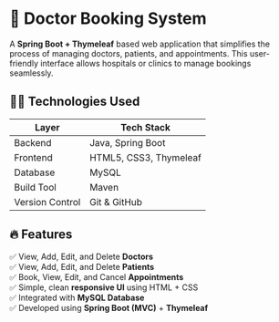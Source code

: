 # 🏥 Doctor Booking System

A **Spring Boot + Thymeleaf** based web application that simplifies the process of managing doctors, patients, and appointments. This user-friendly interface allows hospitals or clinics to manage bookings seamlessly.

## 🧑‍💻 Technologies Used
| Layer       | Tech Stack                |
|-------------|---------------------------|
| Backend     | Java, Spring Boot         |
| Frontend    | HTML5, CSS3, Thymeleaf    |
| Database    | MySQL                     |
| Build Tool  | Maven                     |
| Version Control | Git & GitHub         |

## 🔥 Features

✅ View, Add, Edit, and Delete **Doctors**  
✅ View, Add, Edit, and Delete **Patients**  
✅ Book, View, Edit, and Cancel **Appointments**  
✅ Simple, clean **responsive UI** using HTML + CSS  
✅ Integrated with **MySQL Database**  
✅ Developed using **Spring Boot (MVC)** + **Thymeleaf**  

